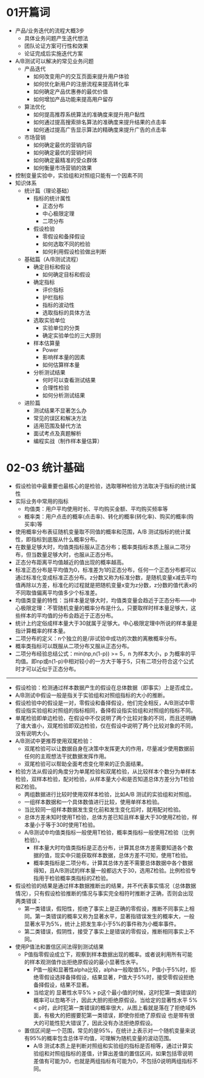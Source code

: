 # 01开篇词

* 产品/业务迭代的流程大概3步
  * 具体业务问题产生迭代想法
  * 团队论证方案可行性和效果
  * 论证完成后实施迭代方案
* A/B测试可以解决的常见业务问题
  * 产品迭代
    * 如何改变用户的交互页面来提升用户体验
    * 如何优化新用户的注册流程来提高转化率
    * 如何确定产品优惠券的最优价值
    * 如何增加产品功能来提高用户留存
  * 算法优化
    * 如何提高推荐系统算法的准确度来提升用户黏性
    * 如何通过提高搜索排名算法的准确度来提升结果的点击率
    * 如何通过提高广告显示算法的精确度来提升广告的点击率
  * 市场营销
    * 如何确定最优的营销内容
    * 如何确定最优的营销时间
    * 如何确定最精准的受众群体
    * 如何衡量市场营销的效果
* 控制变量实验中，实验组和对照组只能有一个因素不同
* 知识体系
  * 统计篇（理论基础）
    * 指标的统计属性
      * 正态分布
      * 中心极限定理
      * 二项分布
    * 假设检验
      * 零假设和备择假设
      * 如何选取不同的检验
      * 如何利用假设检验做出判断
  * 基础篇（A/B测试流程）
    * 确定目标和假设
      * 如何确定目标和假设
    * 确定指标
      * 评价指标
      * 护栏指标
      * 指标的波动性
      * 选取指标的具体方法
    * 选取实验单位
      * 实验单位的分类
      * 确定实验单位的三大原则
    * 样本估算量
      * Power
      * 影响样本量的因素
      * 如何估算样本量
    * 分析测试结果
      * 何时可以查看测试结果
      * 合理性检验
      * 如何分析测试结果
  * 进阶篇
    * 测试结果不显著怎么办
    * 常见的误区和解决方法
    * 适用范围及替代方法
    * 面试考点及真题解析
    * 编程实战（制作样本量估算）

# 02-03 统计基础

* 假设检验中最重要也最核心的是检验，选取哪种检验方法取决于指标的统计属性
* 实际业务中常用的指标
  * 均值类：用户平均使用时长、平均购买金额、平均购买频率等
  * 概率类：用户点击的概率(点击率)、转化的概率(转化率)、购买的概率(购买率)等
* 使用概率分布表征随机变量取不同值的概率和范围，A/B 测试指标的统计属性，即指标到底服从什么概率分布。
* 在数量足够大时，均值类指标服从正态分布；概率类指标本质上服从二项分布，但当数量足够大时，也服从正态分布。
* 正态分布距离平均值越近的值出现的概率越高。
* 标准正态分布是平均值为0，标准差为1的正态分布，任何一个正态分布都可以通过标准化变成标准正态分布。z分数又称为标准分数，是随机变量x减去平均值再除以方差，标准化的过程就是把随机变量x变为z分数，z分数的值代表x的不同取值偏离平均值多少个标准差。
* 均值类变量的特性：当样本量足够大时，均值类变量会趋近于正态分布——中心极限定理：不管随机变量的概率分布是什么，只要取样时样本量足够大，这些样本的平均值的分布会趋近于正态分布。
* 统计上约定俗成样本量大于30就属于足够大。中心极限定理中所说的样本量是指计算概率的样本量。
* 二项分布的定义：n个独立的是/非试验中成功的次数的离散概率分布。
* 概率类指标可以既服从二项分布又服从正态分布。
* 二项分布经验总结公式：min(np,n(1-p)) >= 5，n 为样本大小，p 为概率的平均值。即np或n(1-p)中相对较小的一方大于等于5，只有二项分符合这个公式时才可以近似于正态分布。

---

* 假设检验：检测通过样本数据产生的假设在总体数据（即事实）上是否成立。
* A/B测试中假设一般是指关于实验组和对照组指标的大小的推断。
* 假设检验中的假设是一对，零假设和备择假设，他们完全相反，A/B测试中零假设指实验组和对照组的指标相同，备择假设指实验组和对照组的指标不同。
* 单尾检验即单边检验，在假设中不仅说明了两个比较对象的不同，而且还明确了谁大谁小，双尾检验即双边检验，仅在假设中说明了两个比较对象的不同，没有说明大小。
* A/B测试中更推荐使用双尾检验：
  * 双尾检验可以让数据自身在决策中发挥更大的作用，尽量减少使用数据前任何的主观想法干扰数据发挥作用。
  * 双尾检验可以帮助全面考虑变化带来的正负面结果。
* 检验方法从假设的角度分为单尾检验和双尾检验，从比较样本个数分为单样本检验，双样本检验，配对检验，从样本量大小和是否知道总体方差分为T检验和Z检验。
  * 两组数据进行比较时使用双样本检验，比如A/B 测试的实验组和对照组。
  * 一组样本数据和一个具体数值进行比较，使用单样本检验。
  * 当比较同一组样本数据发生变化前和发生变化后时，就用配对检验。
  * 总体方差未知时使用T检验，总体方差已知且样本量大于30使用Z检验，样本量小于等于30时使用T检验。
  * A/B测试中均值类指标一般使用T检验，概率类指标一般使用Z检验（比例检验）。
    * 样本量大时均值类指标是正态分布，计算其总体方差需要知道各个数据的值，现实中只能获取样本数据，总体方差不可知，使用T检验。
    * 概率类指标是二项分布，计算其总体方差不需要总体数据中各个数据得知，且A/B测试的样本量一般都远大于30，选用Z检验。比例检验专指用于检验概率类指标的Z检验。
* 假设检验的结果是通过样本数据推断出的结果，并不代表事实情况（总体数据情况），只有假设检验推断的情况与事实完全相符时推断才正确，否则会出现两类错误：
  * 第一类错误，假阳性，拒绝了事实上是正确的零假设，推断不同事实上相同。第一类错误的概率又称为显著水平，显著指错误发生的概率大，一般显著水平为5%，统计上把发生率小于5%的事件称为小概率事件。
  * 第二类错误，假阴性，接受了事实上是错误的零假设，推断相同事实上不同。
* 使用P值法和置信区间法得到测试结果
  * P值指零假设成立下，观察到样本数据出现的概率。或者说利用所有可能的样本观测值作出拒绝原假设的最小显著性水平。
    * P值一般和显著性alpha比较，alpha一般取值5%，P值小于5%时，拒绝零假设选择备择假设，结果显著，P值大于5%时，接受零假设拒绝备择假设，结果不显著。
    * 当给定的 显著性水平5% > p这个最小值的时候，这时犯第一类错误的概率可以忽略不计，因此大胆的拒绝原假设。当给定的显著性水平 5% < p时，此时犯第一类错误的概率很大，从图上看就是落在了拒绝域外面，有极大的把握要犯第一类错误，即使你拒绝了原假设 也是带有很大的可能性犯大错误了，因此没有办法拒绝原假设。
  * 置信区间是一个范围，常见的是95%，在统计上表示对一个随机变量来说有95%的概率包含总体平均值，可理解为随机变量的波动范围。
    * A/B 测试本质上是判断对照组和实验组的指标是否相等，通过计算实验组和对照组指标的差值，计算出差值的置信区间，如果包括零说明差值有可能为0，也就是两组指标有可能为0，不包括0说明两组指标不同。